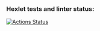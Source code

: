 ### Hexlet tests and linter status:
[![Actions Status](https://github.com/ivanlisin/backend-project-lvl3/workflows/hexlet-check/badge.svg)](https://github.com/ivanlisin/backend-project-lvl3/actions)